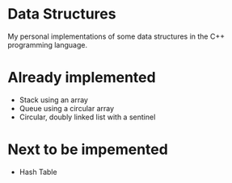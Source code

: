 # Data Structures
My personal implementations of some data structures in the C++ programming language. 

# Already implemented

  * Stack using an array
  * Queue using a circular array
  * Circular, doubly linked list with a sentinel

# Next to be impemented 
  
  * Hash Table

